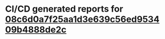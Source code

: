 # CI/CD generated reports for [08c6d0a7f25aa1d3e639c56ed953409b4888de2c](https://github.com/hydephp/develop/commit/08c6d0a7f25aa1d3e639c56ed953409b4888de2c)
